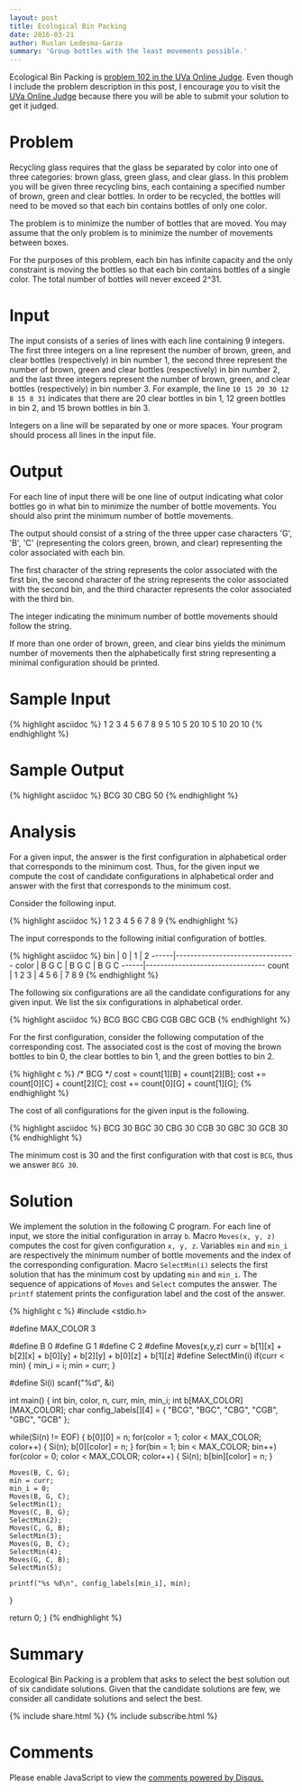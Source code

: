 ```yaml
---
layout: post
title: Ecological Bin Packing
date: 2016-03-21
author: Ruslan Ledesma-Garza
summary: 'Group bottles with the least movements possible.'
---
```


Ecological Bin Packing is [problem 102 in the UVa Online
Judge](https://uva.onlinejudge.org/index.php?option=com_onlinejudge&Itemid=8&category=3&page=show_problem&problem=38).
Even though I include the problem description in this post, I
encourage you to visit the [UVa Online
Judge](https://uva.onlinejudge.org/index.php) because there you will
be able to submit your solution to get it judged.

# Problem

Recycling glass requires that the glass be separated by color into one
of three categories: brown glass, green glass, and clear glass. In
this problem you will be given three recycling bins, each containing a
specified number of brown, green and clear bottles. In order to be
recycled, the bottles will need to be moved so that each bin contains
bottles of only one color.

The problem is to minimize the number of bottles that are moved. You
may assume that the only problem is to minimize the number of
movements between boxes.

For the purposes of this problem, each bin has infinite capacity and
the only constraint is moving the bottles so that each bin contains
bottles of a single color. The total number of bottles will never
exceed 2^31.

# Input

The input consists of a series of lines with each line containing 9
integers. The first three integers on a line represent the number of
brown, green, and clear bottles (respectively) in bin number 1, the
second three represent the number of brown, green and clear bottles
(respectively) in bin number 2, and the last three integers represent
the number of brown, green, and clear bottles (respectively) in bin
number 3. For example, the line `10 15 20 30 12 8 15 8 31`
indicates that there are 20 clear bottles in bin 1, 12 green bottles
in bin 2, and 15 brown bottles in bin 3.

Integers on a line will be separated by one or more spaces. Your
program should process all lines in the input file.

# Output

For each line of input there will be one line of output indicating
what color bottles go in what bin to minimize the number of bottle
movements. You should also print the minimum number of bottle
movements.

The output should consist of a string of the three upper case
characters 'G', 'B', 'C' (representing the colors green, brown, and
clear) representing the color associated with each bin.

The first character of the string represents the color associated with
the first bin, the second character of the string represents the color
associated with the second bin, and the third character represents the
color associated with the third bin.

The integer indicating the minimum number of bottle movements should
follow the string.

If more than one order of brown, green, and clear bins yields the
minimum number of movements then the alphabetically first string
representing a minimal configuration should be printed.

# Sample Input

{% highlight asciidoc %}
1 2 3 4 5 6 7 8 9
5 10 5 20 10 5 10 20 10
{% endhighlight %}

# Sample Output

{% highlight asciidoc %}
BCG 30
CBG 50
{% endhighlight %}

# Analysis

For a given input, the answer is the first configuration in
alphabetical order that corresponds to the minimum cost.
Thus, for the given input we compute the cost of candidate
configurations in alphabetical order and answer with the first that
corresponds to the minimum cost.

Consider the following input.

{% highlight asciidoc %}
1  2  3  4  5  6  7  8  9
{% endhighlight %}

The input corresponds to the following initial configuration of
bottles.

{% highlight asciidoc %}
bin   |    0     |     1     |     2
------|---------------------------------
color | B  G  C  |  B  G  C  |  B  G  C
------|---------------------------------
count | 1  2  3  |  4  5  6  |  7  8  9
{% endhighlight %}

The following six configurations are all the candidate configurations
for any given input.  We list the six configurations in alphabetical
order.

{% highlight asciidoc %}
BCG
BGC
CBG
CGB
GBC
GCB
{% endhighlight %}

For the first configuration, consider the following computation of the
corresponding cost.  The associated cost is the cost of moving the brown
bottles to bin 0, the clear bottles to bin 1, and the green bottles to
bin 2.

{% highlight c %}
/* BCG */
cost  = count[1][B] + count[2][B];
cost += count[0][C] + count[2][C];
cost += count[0][G] + count[1][G];
{% endhighlight %}

The cost of all configurations for the given input is the following.

{% highlight asciidoc %}
BCG 30
BGC 30
CBG 30
CGB 30
GBC 30
GCB 30
{% endhighlight %}

The minimum cost is 30 and the first configuration with
that cost is `BCG`, thus we answer `BCG 30`.

# Solution

We implement the solution in the following C program.
For each line of input, we store the initial configuration in array
`b`.  Macro `Moves(x, y, z)` computes the cost for given configuration `x,
y, z`.  Variables `min` and `min_i` are respectively the minimum number of bottle
movements and the index of the corresponding configuration.  Macro
`SelectMin(i)` selects the first solution that has the minimum cost by
updating `min` and `min_i`.  The sequence of appications
of `Moves` and `Select` computes the answer.  The `printf`
statement prints the configuration label and the cost of the answer.

{% highlight c %}
#include <stdio.h>

#define MAX_COLOR 3

#define B 0
#define G 1
#define C 2
#define Moves(x,y,z) curr = b[1][x] + b[2][x] + b[0][y] + b[2][y] + b[0][z] + b[1][z]
#define SelectMin(i) if(curr < min) { min_i = i; min = curr; }

#define Si(i) scanf("%d", &i)

int main() {
  int bin, color, n, curr, min, min_i;
  int b[MAX_COLOR][MAX_COLOR];
  char config_labels[][4] = {
    "BCG",
    "BGC",
    "CBG",
    "CGB",
    "GBC",
    "GCB"
  };

  while(Si(n) != EOF) {
    b[0][0] = n;
    for(color = 1; color < MAX_COLOR; color++) {
      Si(n);
      b[0][color] = n;
    }
    for(bin = 1; bin < MAX_COLOR; bin++)
      for(color = 0; color < MAX_COLOR; color++) {
	Si(n);
	b[bin][color] = n;
      }

    Moves(B, C, G);
    min = curr;
    min_i = 0;
    Moves(B, G, C);
    SelectMin(1);
    Moves(C, B, G);
    SelectMin(2);
    Moves(C, G, B);
    SelectMin(3);
    Moves(G, B, C);
    SelectMin(4);
    Moves(G, C, B);
    SelectMin(5);

    printf("%s %d\n", config_labels[min_i], min);
  }

  return 0;
}
{% endhighlight %}

# Summary

Ecological Bin Packing is a problem that asks to select the best
solution out of six candidate solutions.  Given that the candidate
solutions are few, we consider all candidate solutions and select the
best.


{% include share.html %}
{% include subscribe.html %}


# Comments

<div id="disqus_thread"></div>
<script>
    /**
     *  RECOMMENDED CONFIGURATION VARIABLES: EDIT AND UNCOMMENT THE SECTION BELOW TO INSERT DYNAMIC VALUES FROM YOUR PLATFORM OR CMS.
     *  LEARN WHY DEFINING THESE VARIABLES IS IMPORTANT: https://disqus.com/admin/universalcode/#configuration-variables
     */
    var disqus_config = function () {
        this.page.url = 'http://ruslanledesma.com/2016/03/21/ecological-bin-packing.html';  // Replace PAGE_URL with your page's canonical URL variable
        this.page.identifier = '2016-03-21-ecological-bin-packing'; // Replace PAGE_IDENTIFIER with your page's unique identifier variable
    };
    (function() {  // DON'T EDIT BELOW THIS LINE
        var d = document, s = d.createElement('script');

        s.src = '//definecode.disqus.com/embed.js';

        s.setAttribute('data-timestamp', +new Date());
        (d.head || d.body).appendChild(s);
    })();
</script>
<noscript>Please enable JavaScript to view the <a
        href="https://disqus.com/?ref_noscript"
        rel="nofollow">comments powered by Disqus.</a></noscript>
